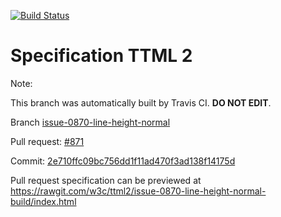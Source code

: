 [![Build Status](https://travis-ci.org/w3c/ttml2.svg?branch=issue-0870-line-height-normal)](https://travis-ci.org/w3c/ttml2)


# Specification TTML 2


Note:


This branch was automatically built by Travis CI. <b>DO NOT EDIT</b>.


 Branch [issue-0870-line-height-normal](https://github.com/w3c/ttml2/tree/issue-0870-line-height-normal)


 Pull request: [#871](https://github.com/w3c/ttml2/pull/871)


 Commit: [2e710ffc09bc756dd1f11ad470f3ad138f14175d](https://github.com/w3c/ttml2/commit/2e710ffc09bc756dd1f11ad470f3ad138f14175d)

Pull request specification can be previewed at https://rawgit.com/w3c/ttml2/issue-0870-line-height-normal-build/index.html



